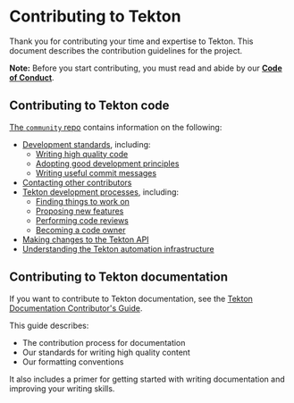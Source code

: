 # Contributing to Tekton
 
Thank you for contributing your time and expertise to Tekton. This
document describes the contribution guidelines for the project.

**Note:** Before you start contributing, you must read and abide by our **[Code of Conduct](./CODE_OF_CONDUCT.md)**.


## Contributing to Tekton code

[The `community` repo](https://github.com/tektoncd/community) contains information on the following:

- [Development standards](https://github.com/tektoncd/community/blob/master/standards.md), including:
  - [Writing high quality code](https://github.com/tektoncd/community/blob/master/standards.md#coding-standards)
  - [Adopting good development principles](https://github.com/tektoncd/community/blob/master/standards.md#principles)
  - [Writing useful commit messages](https://github.com/tektoncd/community/blob/master/standards.md#commit-messages)
- [Contacting other contributors](https://github.com/tektoncd/community/blob/master/contact.md)
- [Tekton development processes](https://github.com/tektoncd/community/blob/master/process.md), including:
  - [Finding things to work on](https://github.com/tektoncd/community/blob/master/process.md#finding-something-to-work-on)
  - [Proposing new features](https://github.com/tektoncd/community/blob/master/process.md#proposing-features)
  - [Performing code reviews](https://github.com/tektoncd/community/blob/master/process.md#reviews)
  - [Becoming a code owner](https://github.com/tektoncd/community/blob/master/process.md#owners)
- [Making changes to the Tekton API](api_compatibility_policy.md#approving-api-changes)
- [Understanding the Tekton automation infrastructure](https://github.com/tektoncd/plumbing)

## Contributing to Tekton documentation

If you want to contribute to Tekton documentation, see the
[Tekton Documentation Contributor's Guide](https://github.com/tektoncd/website/blob/master/content/en/doc-con-main.md).

This guide describes:
- The contribution process for documentation
- Our standards for writing high quality content
- Our formatting conventions

It also includes a primer for getting started with writing documentation and improving your writing skills.
